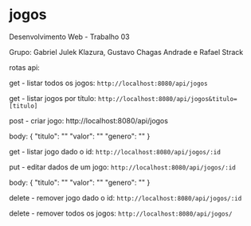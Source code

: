 # jogos
Desenvolvimento Web - Trabalho 03 

Grupo: Gabriel Julek Klazura, Gustavo Chagas Andrade e Rafael Strack

rotas api:

get - listar todos os jogos:
`http://localhost:8080/api/jogos`

get - listar jogos por título:
`http://localhost:8080/api/jogos&titulo=[titulo]`

post - criar jogo:
http://localhost:8080/api/jogos

body:   {
            "titulo": ""
            "valor": ""
            "genero": ""
        }

get - listar jogo dado o id:
`http://localhost:8080/api/jogos/:id`

put - editar dados de um jogo:
`http://localhost:8080/api/jogos/:id`

body:   {
            "titulo": ""
            "valor": ""
            "genero": ""
        }

delete - remover jogo dado o id:
`http://localhost:8080/api/jogos/:id`

delete - remover todos os jogos:
`http://localhost:8080/api/jogos/`

